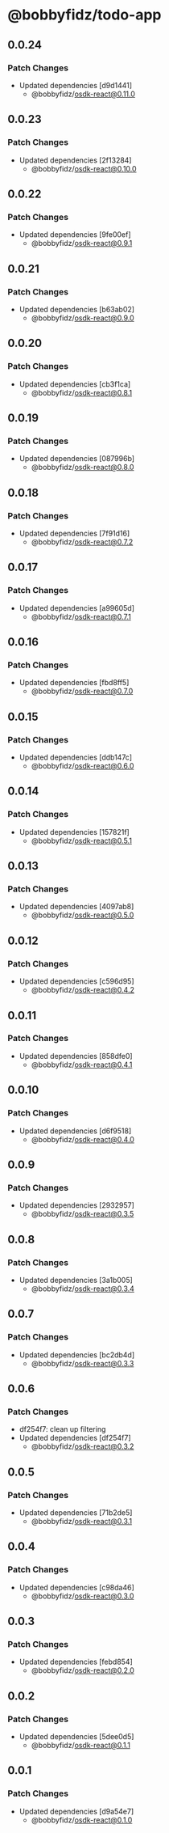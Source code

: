 # @bobbyfidz/todo-app

## 0.0.24

### Patch Changes

- Updated dependencies [d9d1441]
    - @bobbyfidz/osdk-react@0.11.0

## 0.0.23

### Patch Changes

- Updated dependencies [2f13284]
    - @bobbyfidz/osdk-react@0.10.0

## 0.0.22

### Patch Changes

- Updated dependencies [9fe00ef]
    - @bobbyfidz/osdk-react@0.9.1

## 0.0.21

### Patch Changes

- Updated dependencies [b63ab02]
    - @bobbyfidz/osdk-react@0.9.0

## 0.0.20

### Patch Changes

- Updated dependencies [cb3f1ca]
    - @bobbyfidz/osdk-react@0.8.1

## 0.0.19

### Patch Changes

- Updated dependencies [087996b]
    - @bobbyfidz/osdk-react@0.8.0

## 0.0.18

### Patch Changes

- Updated dependencies [7f91d16]
    - @bobbyfidz/osdk-react@0.7.2

## 0.0.17

### Patch Changes

- Updated dependencies [a99605d]
    - @bobbyfidz/osdk-react@0.7.1

## 0.0.16

### Patch Changes

- Updated dependencies [fbd8ff5]
    - @bobbyfidz/osdk-react@0.7.0

## 0.0.15

### Patch Changes

- Updated dependencies [ddb147c]
    - @bobbyfidz/osdk-react@0.6.0

## 0.0.14

### Patch Changes

- Updated dependencies [157821f]
    - @bobbyfidz/osdk-react@0.5.1

## 0.0.13

### Patch Changes

- Updated dependencies [4097ab8]
    - @bobbyfidz/osdk-react@0.5.0

## 0.0.12

### Patch Changes

- Updated dependencies [c596d95]
    - @bobbyfidz/osdk-react@0.4.2

## 0.0.11

### Patch Changes

- Updated dependencies [858dfe0]
    - @bobbyfidz/osdk-react@0.4.1

## 0.0.10

### Patch Changes

- Updated dependencies [d6f9518]
    - @bobbyfidz/osdk-react@0.4.0

## 0.0.9

### Patch Changes

- Updated dependencies [2932957]
    - @bobbyfidz/osdk-react@0.3.5

## 0.0.8

### Patch Changes

- Updated dependencies [3a1b005]
    - @bobbyfidz/osdk-react@0.3.4

## 0.0.7

### Patch Changes

- Updated dependencies [bc2db4d]
    - @bobbyfidz/osdk-react@0.3.3

## 0.0.6

### Patch Changes

- df254f7: clean up filtering
- Updated dependencies [df254f7]
    - @bobbyfidz/osdk-react@0.3.2

## 0.0.5

### Patch Changes

- Updated dependencies [71b2de5]
    - @bobbyfidz/osdk-react@0.3.1

## 0.0.4

### Patch Changes

- Updated dependencies [c98da46]
    - @bobbyfidz/osdk-react@0.3.0

## 0.0.3

### Patch Changes

- Updated dependencies [febd854]
    - @bobbyfidz/osdk-react@0.2.0

## 0.0.2

### Patch Changes

- Updated dependencies [5dee0d5]
    - @bobbyfidz/osdk-react@0.1.1

## 0.0.1

### Patch Changes

- Updated dependencies [d9a54e7]
    - @bobbyfidz/osdk-react@0.1.0
